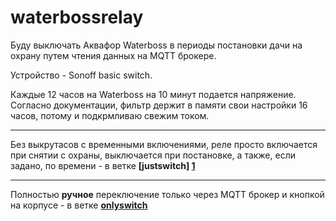 # waterbossrelay

Буду выключать Аквафор Waterboss в периоды постановки дачи на охрану путем чтения данных на MQTT брокере.

Устройство - Sonoff basic switch.

Каждые 12 часов на Waterboss на 10 минут подается напряжение. Согласно документации, фильтр держит в памяти свои настройки 16 часов, потому и подкрмливаю свежим током.

***

Без выкрутасов с временными включениями, реле просто включается при снятии с охраны, выключается при постановке, а также, если задано, по времени - в ветке **[justswitch] [1]**

[1]: https://github.com/igorkkk/waterbossrelay/tree/justswitch 

***

Полностью **ручное** переключение только через MQTT брокер и кнопкой на корпусе - в ветке **[onlyswitch][2]**

[2]: https://github.com/igorkkk/waterbossrelay/tree/onlyswitch
